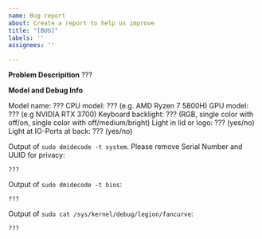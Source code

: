 ```yaml
---
name: Bug report
about: Create a report to help us improve
title: "[BUG]"
labels: ''
assignees: ''

---
```


**Problem Descripition**
???

**Model and Debug Info**

Model name: ???
CPU model: ??? (e.g. AMD Ryzen 7 5800H)
GPU model: ??? (e.g NVIDIA RTX 3700)
Keyboard backlight: ??? (RGB, single color with off/on, single color with off/medium/bright)
Light in lid or logo: ??? (yes/no)
Light at IO-Ports at back: ??? (yes/no)

Output of `sudo dmidecode -t system`. Please remove Serial Number and UUID for privacy:
```text
???
```

Output of `sudo dmidecode -t bios`:
```text
???
```

Output of `sudo cat /sys/kernel/debug/legion/fancurve`:
```text
???
```

